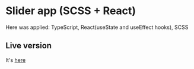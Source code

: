 # Slider app (SCSS + React)

Here was applied: TypeScript, React(useState and useEffect hooks), SCSS

## Live version

It's [here](https://facebook.github.io/create-react-app/docs/running-tests)
